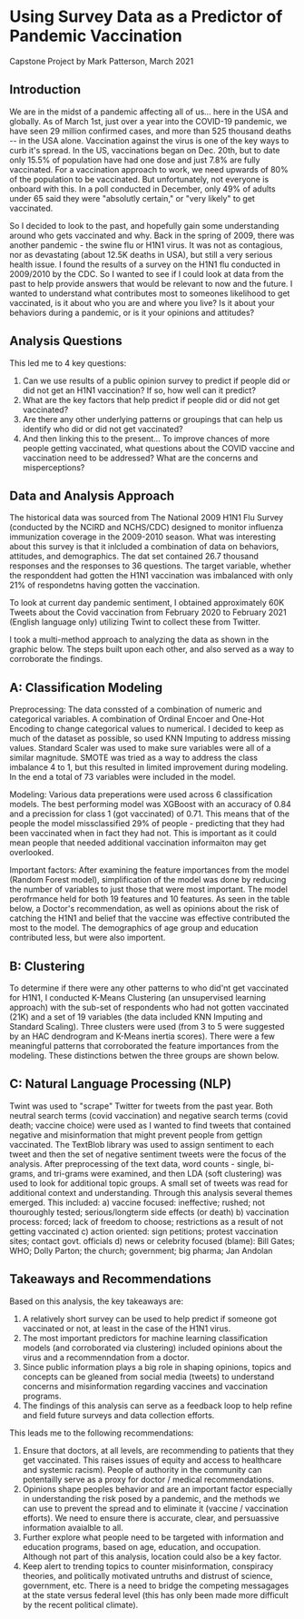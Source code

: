 # Using Survey Data as a Predictor of Pandemic Vaccination
Capstone Project by Mark Patterson, March 2021

## Introduction
We are in the midst of a pandemic affecting all of us… here in the USA and globally. As of March 1st, just over a year into the COVID-19 pandemic, we have seen 29 million confirmed cases, and more than 525 thousand deaths -- in the USA alone. Vaccination against the virus is one of the key ways to curb it's spread. In the US, vaccinations began on Dec. 20th, but to date only 15.5% of population have had one dose and just 7.8% are fully vaccinated. For a vaccination approach to work, we need upwards of 80% of the population to be vaccinated. But unfortunately, not everyone is onboard with this. In a poll conducted in December, only 49% of adults under 65 said they were "absolutly certain," or "very likely" to get vaccinated.

So I decided to look to the past, and hopefully gain some understanding around who gets vaccinated and why. Back in the spring of 2009, there was another pandemic - the swine flu or H1N1 virus. It was not as contagious, nor as devastating (about 12.5K deaths in USA), but still a very serious health issue. I found the results of a survey on the H1N1 flu conducted in 2009/2010 by the CDC. So I wanted to see if I could look at data from the past to help provide answers that would be relevant to now and the future. I wanted to understand what contributes most to someones likelihood to get vaccinated, is it about who you are and where you live? Is it about your behaviors during a pandemic, or is it your opinions and attitudes? 


## Analysis Questions
This led me to 4 key questions: 
1) Can we use results of a public opinion survey to predict if people did or did not get an H1N1 vaccination? If so, how well can it predict? 
2) What are the key factors that help predict if people did or did not get vaccinated?
3) Are there any other underlying patterns or groupings that can help us identify who did or did not get vaccinated? 
4) And then linking this to the present… To improve chances of more people getting vaccinated, what questions about the COVID vaccine and vaccination need to be addressed? What are the concerns and misperceptions? 


## Data and Analysis Approach
The historical data was sourced from The National 2009 H1N1 Flu Survey (conducted by the NCIRD and NCHS/CDC) designed to monitor influenza immunization coverage in the 2009-2010 season. What was interesting about this survey is that it inlcluded a combination of data on behaviors, attitudes, and demographics. The dat set contained 26.7 thousand responses and the responses to 36 questions. The target variable, whether the responddent had gotten the H1N1 vaccination was imbalanced with only 21% of respondetns having gotten the vaccination. 

To look at current day pandemic sentiment, I obtained approximately 60K Tweets about the Covid vaccination from February 2020 to February 2021 (English language only) utilizing Twint to collect these from Twitter. 

I took a multi-method approach to analyzing the data as shown in the graphic below. The steps built upon each other, and also served as a way to corroborate the findings.



## A: Classification Modeling
Preprocessing: The data conssted of a combination of numeric and categorical variables. A combination of Ordinal Encoer and One-Hot Encoding to change categorical values to numerical. I decided to keep as much of the dataset as possible, so used KNN Imputing to address missing values. Standard Scaler was used to make sure variables were all of a similar magnitude. SMOTE was tried as a way to address the class imbalance 4 to 1, but this resulted in limited improvement during modeling. In the end a total of 73 variables were included in the model.

Modeling: Various data preperations were used across 6 classification models. The best performing model was XGBoost with an accuracy of 0.84 and a precission for class 1 (got vaccinated) of 0.71. This means that of the people the model missclassified 29% of people - predicting that they had been vaccinated when in fact they had not. This is important as it could mean people that needed additional vaccination informaiton may get overlooked.

Important factors: After examining the feature importances from the model (Random Forest model), simplification of the model was done by reducing the number of variables to just those that were most important. The model perofrmance held for both 19 features and 10 features. As seen in the table below, a Doctor's recommendation, as well as opinions about the risk of catching the H1N1 and belief that the vaccine was effective contributed the most to the model. The demographics of age group and education contributed less, but were also importent. 


## B: Clustering
To determine if there were any other patterns to who did'nt get vaccinated for H1N1, I conducted K-Means Clustering (an unsupervised learning approach) with the sub-set of respondents who had not gotten vaccinated (21K) and a set of 19 variables (the data included KNN Imputing and Standard Scaling). Three clusters were used (from 3 to 5 were suggested by an HAC dendrogram and K-Means inertia scores). There were a few meaningful patterns that corroborated the feature importances from the modeling. These distinctions betwen the three groups are shown below.


## C: Natural Language Processing (NLP)
Twint was used to "scrape" Twitter for tweets from the past year. Both neutral search terms (covid vaccination) and negative search terms (covid death; vaccine choice) were used as I wanted to find tweets that contained negative and misinformation that might prevent people from gettign vaccinated. The TextBlob library was used to assign sentiment to each tweet and then the set of negative sentiment tweets were the focus of the analysis. After preprocessing of the text data, word counts - single, bi-grams, and tri-grams were examined, and then LDA (soft clustering) was used to look for additional topic groups. A small set of tweets was read for additional context and understanding. Through this analysis several themes emerged. This included: 
a) vaccine focused: ineffective; rushed; not thouroughly tested; serious/longterm side effects (or death)
b) vaccination process: forced; lack of freedom to choose; restrictions as a result of not getting vaccinated
c) action oriented: sign petitions; protest vaccination sites; contact govt. officials
d) news or celebrity focused (blame): Bill Gates; WHO; Dolly Parton; the church; government; big pharma; Jan Andolan


## Takeaways and Recommendations
Based on this analysis, the key takeaways are: 
1) A relatively short survey can be used to help predict if someone got vaccinated or not, at least in the case of the H1N1 virus.
2) The most important predictors for machine learning classification models (and corroborated via clustering) included opinions about the virus and a recommenndation from a doctor.
3) Since public information plays a big role in shaping opinions, topics and concepts can be gleaned from social media (tweets) to understand concerns and misinformation regarding vaccines and vaccination programs.
4) The findings of this analysis can serve as a feedback loop to help refine and field future surveys and data collection efforts.

This leads me to the following recommendations: 
1) Ensure that doctors, at all levels, are recommending to patients that they get vaccinated. This raises issues of equity and access to healthcare and systemic racism). People of authority in the community can potentailly serve as a proxy for doctor / medical recommendations.  
2) Opinions shape peoples behavior and are an important factor especially in understanding the risk posed by a pandemic, and the methods we can use to prevent the spread and to eliminate it (vaccine / vaccination efforts). We need to ensure there is accurate, clear, and persuassive information avaialble to all.  
3) Further explore what people need to be targeted with information and education programs, based on age, education, and occupation. Although not part of this analysis, location could also be a key factor. 
4) Keep alert to trending topics to counter misinformation, conspiracy theories, and politically motivated untruths and distrust of science, government, etc. There is a need to bridge the competing messagages at the state versus federal level (this has only been made more difficult by the recent political climate). 




